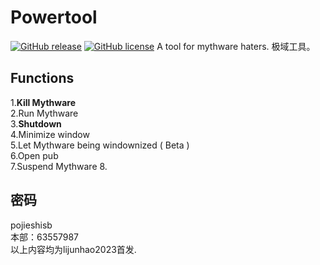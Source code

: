 # Powertool
[![GitHub release](https://img.shields.io/github/release/ELEVENStudio-Main/Powertool)](https://github.com/ELEVENStudio-Main/Powertool/releases/latest)
[![GitHub license](https://img.shields.io/github/license/ELEVENStudio-Main/Powertool)](https://github.com/ELEVENStudio-Main/Powertool/master/LICENSE)
A tool for mythware haters. 极域工具。
## Functions
1.**Kill Mythware**  
2.Run Mythware   
3.__Shutdown__  
4.Minimize window   
5.Let Mythware being windownized ( Beta )   
6.Open pub  
7.Suspend Mythware
8.

## 密码  
pojieshisb  
本部：63557987  
以上内容均为lijunhao2023首发.  
